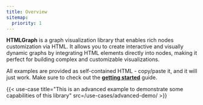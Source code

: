 ```yaml
---
title: Overview
sitemap:
  priority: 1
---
```


**HTMLGraph** is a graph visualization library that enables rich nodes customization via HTML.
It allows you to create interactive and visually dynamic graphs by integrating HTML
elements directly into nodes, making it perfect for building complex and customizable visualizations.

All examples are provided as self-contained HTML - copy/paste it, and it will just work.
Make sure to check out the **[getting started](/getting-started)** guide.

{{< use-case title="This is an advanced example to demonstrate some capabilities of this library" src=/use-cases/advanced-demo/ >}}

